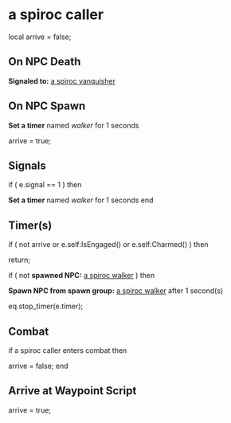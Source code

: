 # a spiroc caller
local arrive = false;



## On NPC Death

**Signaled to:**  [a spiroc vanquisher](/npc/71009)


## On NPC Spawn

**Set a timer** named *walker* for 1 seconds

arrive = true;


## Signals

if ( e.signal == 1 ) then


**Set a timer** named *walker* for 1 seconds
end



## Timer(s)

if ( not arrive or e.self:IsEngaged() or e.self:Charmed() ) then


return;



if ( not **spawned NPC:**  [a spiroc walker](/npc/71014) ) then 


**Spawn NPC from spawn group:** [a spiroc walker](/npc/364309) after 1 second(s)

eq.stop_timer(e.timer);


## Combat

if  a spiroc caller enters combat  then


arrive = false;
end



## Arrive at Waypoint Script

arrive = true;